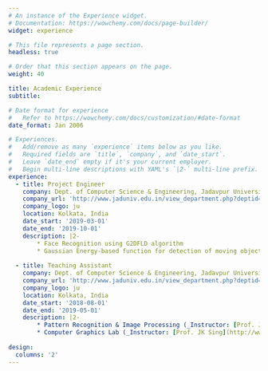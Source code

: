 ```yaml
---
# An instance of the Experience widget.
# Documentation: https://wowchemy.com/docs/page-builder/
widget: experience

# This file represents a page section.
headless: true

# Order that this section appears on the page.
weight: 40

title: Academic Experience
subtitle:

# Date format for experience
#   Refer to https://wowchemy.com/docs/customization/#date-format
date_format: Jan 2006

# Experiences.
#   Add/remove as many `experience` items below as you like.
#   Required fields are `title`, `company`, and `date_start`.
#   Leave `date_end` empty if it's your current employer.
#   Begin multi-line descriptions with YAML's `|2-` multi-line prefix.
experience:
  - title: Project Engineer
    company: Dept. of Computer Science & Engineering, Jadavpur University
    company_url: 'http://www.jaduniv.edu.in/view_department.php?deptid=59'
    company_logo: ju
    location: Kolkata, India
    date_start: '2019-03-01'
    date_end: '2019-10-01'
    description: |2-
        * Face Recognition using G2DFLD algorithm
        * Gaussian Energy-based function for detection of moving objects in videos
        
  - title: Teaching Assistant
    company: Dept. of Computer Science & Engineering, Jadavpur University
    company_url: 'http://www.jaduniv.edu.in/view_department.php?deptid=59'
    company_logo: ju
    location: Kolkata, India
    date_start: '2018-08-01'
    date_end: '2019-05-01'
    description: |2-
        * Pattern Recognition & Image Processing (_Instructor: [Prof. JK Sing](http://www.jaduniv.edu.in/profile.php?uid=670)_) [CSE/T/414]
        * Computer Graphics Lab (_Instructor: [Prof. JK Sing](http://www.jaduniv.edu.in/profile.php?uid=670) & [Prof. Subhadip Basu](http://www.jaduniv.edu.in/profile.php?uid=683)_) [CSE/S/311]
  
design:
  columns: '2'
---
```

<style>
  .dark .card .section-subheading a {
    color: #BBDEFB !important;
  }
</style>
